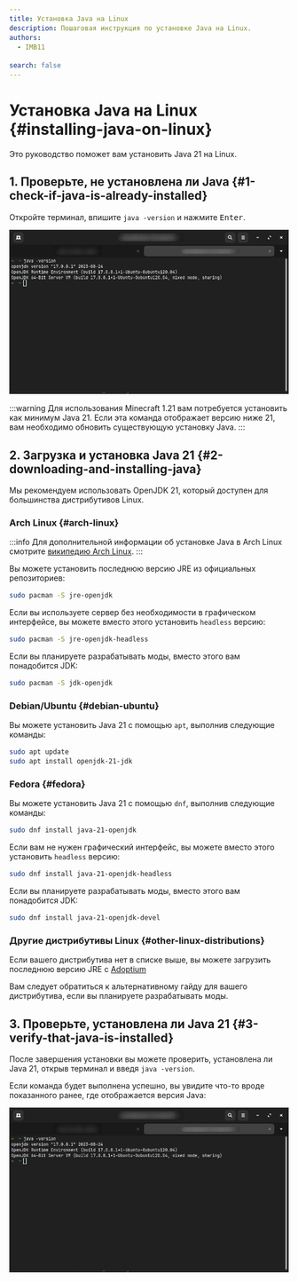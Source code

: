 ```yaml
---
title: Установка Java на Linux
description: Пошаговая инструкция по установке Java на Linux.
authors:
  - IMB11

search: false
---
```


# Установка Java на Linux {#installing-java-on-linux}

Это руководство поможет вам установить Java 21 на Linux.

## 1. Проверьте, не установлена ли Java {#1-check-if-java-is-already-installed}

Откройте терминал, впишите `java -version` и нажмите <kbd>Enter</kbd>.

![Терминал с введённой командой "java -version"](/assets/players/installing-java/linux-java-version.png)

:::warning
Для использования Minecraft 1.21 вам потребуется установить как минимум Java 21. Если эта команда отображает версию ниже 21, вам необходимо обновить существующую установку Java.
:::

## 2. Загрузка и установка Java 21 {#2-downloading-and-installing-java}

Мы рекомендуем использовать OpenJDK 21, который доступен для большинства дистрибутивов Linux.

### Arch Linux {#arch-linux}

:::info
Для дополнительной информации об установке Java в Arch Linux смотрите [википедию Arch Linux](https://wiki.archlinux.org/title/Java_\\\(Русский\\\)).
:::

Вы можете установить последнюю версию JRE из официальных репозиториев:

```sh
sudo pacman -S jre-openjdk
```

Если вы используете сервер без необходимости в графическом интерфейсе, вы можете вместо этого установить `headless` версию:

```sh
sudo pacman -S jre-openjdk-headless
```

Если вы планируете разрабатывать моды, вместо этого вам понадобится JDK:

```sh
sudo pacman -S jdk-openjdk
```

### Debian/Ubuntu {#debian-ubuntu}

Вы можете установить Java 21 с помощью `apt`, выполнив следующие команды:

```sh
sudo apt update
sudo apt install openjdk-21-jdk
```

### Fedora {#fedora}

Вы можете установить Java 21 с помощью `dnf`, выполнив следующие команды:

```sh
sudo dnf install java-21-openjdk
```

Если вам не нужен графический интерфейс, вы можете вместо этого установить `headless` версию:

```sh
sudo dnf install java-21-openjdk-headless
```

Если вы планируете разрабатывать моды, вместо этого вам понадобится JDK:

```sh
sudo dnf install java-21-openjdk-devel
```

### Другие дистрибутивы Linux {#other-linux-distributions}

Если вашего дистрибутива нет в списке выше, вы можете загрузить последнюю версию JRE с [Adoptium](https://adoptium.net/temurin/)

Вам следует обратиться к альтернативному гайду для вашего дистрибутива, если вы планируете разрабатывать моды.

## 3. Проверьте, установлена ​​ли Java 21 {#3-verify-that-java-is-installed}

После завершения установки вы можете проверить, установлена ​​ли Java 21, открыв терминал и введя `java -version`.

Если команда будет выполнена успешно, вы увидите что-то вроде показанного ранее, где отображается версия Java:

![Терминал с введённой командой "java -version"](/assets/players/installing-java/linux-java-version.png)
